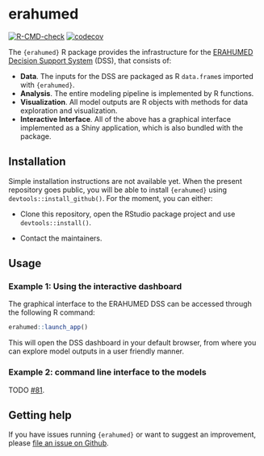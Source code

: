 
<!-- README.md is generated from README.Rmd. Please edit that file -->

# erahumed

<!-- badges: start -->

[![R-CMD-check](https://github.com/erahumed/erahumed/actions/workflows/R-CMD-check.yaml/badge.svg)](https://github.com/erahumed/erahumed/actions/workflows/R-CMD-check.yaml)
[![codecov](https://codecov.io/gh/erahumed/erahumed/graph/badge.svg?token=72POLBUEUR)](https://codecov.io/gh/erahumed/erahumed)
<!-- badges: end -->

The `{erahumed}` R package provides the infrastructure for the [ERAHUMED
Decision Support
System](https://www.erahumed.com/decision-support-system/) (DSS), that
consists of:

- **Data**. The inputs for the DSS are packaged as R `data.frame`s
  imported with `{erahumed}`.
- **Analysis**. The entire modeling pipeline is implemented by R
  functions.
- **Visualization**. All model outputs are R objects with methods for
  data exploration and visualization.
- **Interactive Interface**. All of the above has a graphical interface
  implemented as a Shiny application, which is also bundled with the
  package.

## Installation

Simple installation instructions are not available yet. When the present
repository goes public, you will be able to install `{erahumed}` using
`devtools::install_github()`. For the moment, you can either:

- Clone this repository, open the RStudio package project and use
  `devtools::install()`.

- Contact the maintainers.

## Usage

### Example 1: Using the interactive dashboard

The graphical interface to the ERAHUMED DSS can be accessed through the
following R command:

``` r
erahumed::launch_app()
```

This will open the DSS dashboard in your default browser, from where you
can explore model outputs in a user friendly manner.

### Example 2: command line interface to the models

TODO [\#81](https://github.com/erahumed/erahumed/issues/81).

## Getting help

If you have issues running `{erahumed}` or want to suggest an
improvement, please [file an issue on
Github](https://github.com/erahumed/erahumed/issues).
